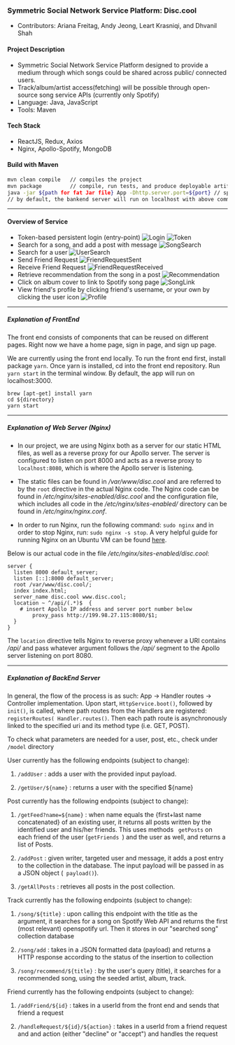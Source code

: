 ### Symmetric Social Network Service Platform: Disc.cool
- Contributors: Ariana Freitag, Andy Jeong, Leart Krasniqi, and Dhvanil Shah

#### Project Description
- Symmetric Social Network Service Platform designed to provide a medium through which songs could be shared across public/ connected users.
- Track/album/artist access(fetching) will be possible through open-source song service APIs (currently only Spotify)
- Language: Java, JavaScript
- Tools: Maven

#### Tech Stack
- ReactJS, Redux, Axios
- Nginx, Apollo-Spotify, MongoDB

#### Build with Maven
```bash
mvn clean compile   // compiles the project
mvn package         // compile, run tests, and produce deployable artifact (fat .jar)
java -jar ${path for fat Jar file} App -Dhttp.server.port=${port} // specify path and port address
// by default, the bankend server will run on localhost with above command
```
*******
#### Overview of Service
- Token-based persistent login (entry-point)
![Login](img/login.png)
![Token](img/token.png)
- Search for a song, and add a post with message
![SongSearch](img/songsearch.png)
- Search for a user
![UserSearch](img/usersearch.png)
- Send Friend Request
![FriendRequestSent](img/friendrequestsent.png)
- Receive Friend Request
![FriendRequestReceived](img/friendrequestreceived.png)
- Retrieve recommendation from the song in a post
![Recommendation](img/recommendation.png)
- Click on album cover to link to Spotify song page
![SongLink](img/linktospotify.png)
- View friend's profile by clicking friend's username, or your own by clicking the user icon
![Profile](img/bio.png)



********
##### Explanation of FrontEnd
The front end consists of components that can be reused on different pages. Right now we have a home page, sign in page, and sign up page.  

We are currently using the front end locally. To run the front end first, install package `yarn`.
Once yarn is installed, cd into the front end repository. Run `yarn start` in the terminal window.
By default, the app will run on localhost:3000.

```
brew [apt-get] install yarn 
cd ${directory}
yarn start
```
********
##### Explanation of Web Server (Nginx)
- In our project, we are using Nginx both as a server for our static HTML files, as well as a reverse proxy for our Apollo server. The server is configured to listen on port 8000 and acts as a reverse proxy to `localhost:8080`, which is where the Apollo server is listening.  

- The static files can be found in */var/www/disc.cool* and are referred to by the `root` directive in the actual Nginx code.  The Nginx code can be found in */etc/nginx/sites-enabled/disc.cool* and the configuration file, which includes all code in the */etc/nginx/sites-enabled/* directory can be found in */etc/nginx/nginx.conf*.  

- In order to run Nginx, run the following command: `sudo nginx` and in order to stop Nginx, run: `sudo nginx -s stop`.  A very helpful guide for running Nginx on an Ubuntu VM can be found [here](https://medium.com/@jgefroh/a-guide-to-using-nginx-for-static-websites-d96a9d034940?fbclid=IwAR2HYBfjMCbsoSDHM9SHxzrMWqOVn5nwLl1OegxakSP9Sp2OR5fa6gj9msw).

Below is our actual code in the file */etc/nginx/sites-enabled/disc.cool*:
```
server {
  listen 8000 default_server;
  listen [::]:8000 default_server;
  root /var/www/disc.cool/;
  index index.html;
  server_name disc.cool www.disc.cool;
  location ~ ^/api/(.*)$  {
	# insert Apollo IP address and server port number below
    	proxy_pass http://199.98.27.115:8080/$1;
  }
}
```
The `location` directive tells Nginx to reverse proxy whenever a URI contains */api/* and pass whatever argument follows the */api/* segment to the Apollo server listening on port 8080.

********
##### Explanation of BackEnd Server
In general, the flow of the process is as such:
App -> Handler routes -> Controller implementation. Upon start, ```HttpService.boot()```, followed by ```init()```, is called, where path routes from the Handlers are registered: ```registerRoutes( Handler.routes()```. Then each path route is asynchronously linked to the specified uri and its method type (i.e. GET, POST).

To check what parameters are needed for a user, post, etc., check under ```/model``` directory

User currently has the following endpoints (subject to change):
  1) ```/addUser``` : adds a user with the provided input payload.

  2) ```/getUser/${name}``` : returns a user with the specified ${name}

Post currently has the following endpoints (subject to change):
  1) ```/getFeed?name=${name}``` : when name equals the {first+last name concatenated} of an existing user, it returns all posts written by the identified user and his/her friends. This uses methods ``` getPosts``` on each friend of the user (```getFriends ```) and the user as well, and returns a list of Posts.

  2) ```/addPost``` : given writer, targeted user and message, it adds a post entry to the collection in the database. The input payload will be passed in as a JSON object (``` payload()```).

  3) ```/getAllPosts``` : retrieves all posts in the post collection.

Track currently has the following endpoints (subject to change):
  1) ```/song/${title}``` : upon calling this endpoint with the title as the argument, it searches for a song on Spotify Web API and returns the first (most relevant) openspotify url. Then it stores in our "searched song" collection database
  
  2) ```/song/add``` : takes in a JSON formatted data (payload) and returns a HTTP response according to the status of the insertion to collection
  
  3) ```/song/recommend/${title}``` : by the user's query (title), it searches for a recommended song, using the seeded artist, album, track. 
  
 Friend currently has the following endpoints (subject to change):
  1) ```/addFriend/${id}``` : takes in a userId from the front end and sends that friend a request
    
  2) ```/handleRequest/${id}/${action}``` : takes in a userId from a friend request and and action (either "decline" or "accept") and handles the request
